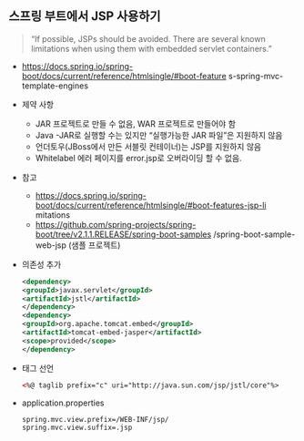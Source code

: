 ## 스프링 부트에서 JSP 사용하기
>“If possible, JSPs should be avoided. There are several known limitations when using  them with embedded servlet containers.” 
- https://docs.spring.io/spring-boot/docs/current/reference/htmlsingle/#boot-feature  s-spring-mvc-template-engines  
- 제약 사항 
    * JAR 프로젝트로 만들 수 없음, WAR 프로젝트로 만들어야 함 
    * Java -JAR로 실행할 수는 있지만 “실행가능한 JAR 파일”은 지원하지 않음 
    * 언더토우(JBoss에서 만든 서블릿 컨테이너)는 JSP를 지원하지 않음
    * Whitelabel 에러 페이지를 error.jsp로 오버라이딩 할 수 없음.
- 참고 
    * https://docs.spring.io/spring-boot/docs/current/reference/htmlsingle/#boot-features-jsp-li mitations 
    * https://github.com/spring-projects/spring-boot/tree/v2.1.1.RELEASE/spring-boot-samples /spring-boot-sample-web-jsp (샘플 프로젝트)
- 의존성 추가

    ```xml
    <dependency> 
    <groupId>javax.servlet</groupId> 
    <artifactId>jstl</artifactId> 
    </dependency> 
    <dependency> 
    <groupId>org.apache.tomcat.embed</groupId> 
    <artifactId>tomcat-embed-jasper</artifactId> 
    <scope>provided</scope> 
    </dependency>
    ```
  
- 태그 선언 

    ```html
    <%@ taglib prefix="c" uri="http://java.sun.com/jsp/jstl/core"%>
    ```

- application.properties

    ```properties
    spring.mvc.view.prefix=/WEB-INF/jsp/
    spring.mvc.view.suffix=.jsp
    ```